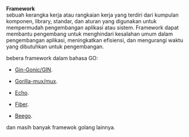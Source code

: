 <b>Framework</b><br>
sebuah kerangka kerja atau rangkaian kerja yang terdiri dari kumpulan komponen, library, standar, dan aturan yang digunakan untuk mempermudah pengembangan aplikasi atau sistem. Framework dapat membantu pengembang untuk menghindari kesalahan umum dalam pengembangan aplikasi, meningkatkan efisiensi, dan mengurangi waktu yang dibutuhkan untuk pengembangan.

bebera framework dalam bahasa GO:

- [Gin-Gonic/GIN](https://gin-gonic.com/).

- [Gorilla-mux/mux](https://github.com/gorilla/mux).

- [Echo](https://echo.labstack.com/).

- [Fiber](https://gofiber.io/).

- [Beego](https://github.com/beego/beego).

dan masih banyak framewok golang lainnya.